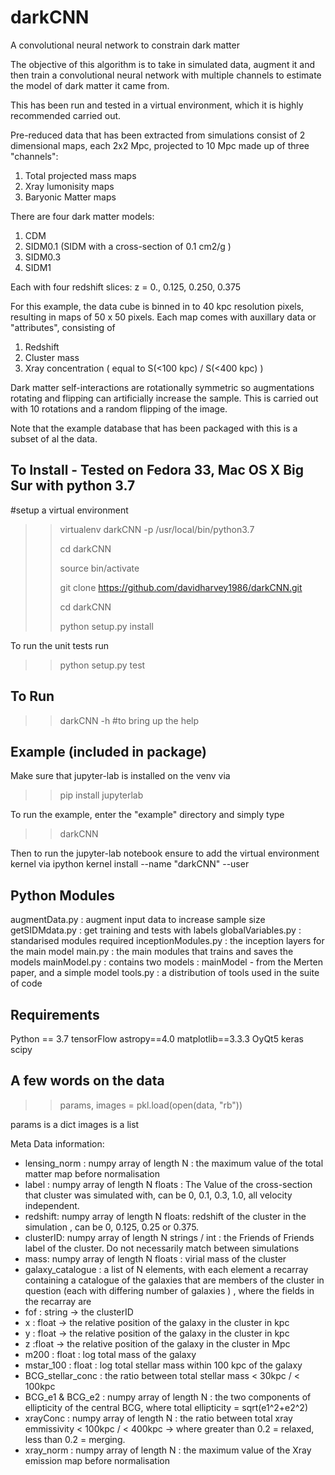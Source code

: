 # darkCNN
A convolutional neural network to constrain dark matter

The objective of this algorithm is to take in simulated data, augment it and then train a convolutional neural network with multiple channels to estimate the model of dark matter it came from.

This has been run and tested in a virtual environment, which it is highly recommended carried out.

Pre-reduced data that has been extracted from simulations consist of 2 dimensional maps, each 2x2 Mpc, projected to 10 Mpc made up of three "channels": 
1. Total projected mass maps
2. Xray lumonisity maps
3. Baryonic Matter maps

There are four dark matter models:
1. CDM
2. SIDM0.1 (SIDM with a cross-section of 0.1 cm2/g )
3. SIDM0.3
4. SIDM1

Each with four redshift slices: z = 0., 0.125, 0.250, 0.375 

For this example, the data cube is binned in to 40 kpc resolution pixels, resulting in maps of 50 x 50 pixels. Each map comes with auxillary data or "attributes", consisting of
1. Redshift
2. Cluster mass
3. Xray concentration ( equal to S(<100 kpc) / S(<400 kpc) )

Dark matter self-interactions are rotationally symmetric so augmentations rotating and flipping can artificially increase the sample. This is carried out with
10 rotations and a random flipping of the image. 

Note that the example database that has been packaged with this is a subset of al the data.

To Install - Tested on Fedora 33, Mac OS X Big Sur with python 3.7
----------------------------------------------------------------------
#setup a virtual environment
>> virtualenv darkCNN -p /usr/local/bin/python3.7 
>> 
>> cd darkCNN
>> 
>> source bin/activate
>> 
>> git clone https://github.com/davidharvey1986/darkCNN.git
>> 
>> cd darkCNN
>> 
>> python setup.py install

To run the unit tests run
>> python setup.py test

To Run
-------
>> darkCNN -h #to bring up the help

Example (included in package)
--------------------------------
Make sure that jupyter-lab is installed on the venv via
>> pip install jupyterlab
>> 
To run the example, enter the "example" directory and simply type
>> 
>> darkCNN

Then to run the jupyter-lab notebook ensure to add the virtual environment kernel via
ipython kernel install --name "darkCNN" --user

Python Modules
--------------
augmentData.py : augment input data to increase sample size
getSIDMdata.py : get training and tests with labels
globalVariables.py : standarised modules required
inceptionModules.py : the inception layers for the main model
main.py : the main modules that trains and saves the models
mainModel.py : contains two models : mainModel - from the Merten paper, and a simple model
tools.py : a distribution of tools used in the suite of code

Requirements
--------------
Python == 3.7
tensorFlow
astropy==4.0
matplotlib==3.3.3
OyQt5
keras
scipy


A few words on the data
-----------------------

>> params, images = pkl.load(open(data, "rb"))


params is a dict
images is a list

Meta Data information:
- lensing_norm : numpy array of length N : the maximum value of the total matter map before normalisation
- label : numpy array of length N floats : The Value of the cross-section that cluster was simulated with, can be 0, 0.1, 0.3, 1.0, all velocity independent.
- redshift: numpy array of length N floats: redshift of the cluster in the simulation , can be 0, 0.125, 0.25 or 0.375.
- clusterID:  numpy array of length N strings / int : the Friends of Friends label of the cluster. Do not necessarily match between simulations
- mass: numpy array of length N floats : virial mass of the cluster
- galaxy_catalogue : a list of N elements, with each element a recarray containing a catalogue of the galaxies that are members of the cluster in question (each with differing number of galaxies ) , where the fields in the recarray are
- fof : string -> the clusterID
- x : float -> the relative position of the galaxy in the cluster in kpc
- y : float -> the relative position of the galaxy in the cluster in kpc
- z :float -> the relative position of the galaxy in the cluster in Mpc
- m200 : float : log total mass of the galaxy
- mstar_100 : float : log total stellar mass within 100 kpc of the galaxy
- BCG_stellar_conc : the ratio between total stellar mass < 30kpc / < 100kpc
- BCG_e1 & BCG_e2 : numpy array of length N : the two components of ellipticity of the central BCG, where total ellipticity = sqrt(e1^2+e2^2)
- xrayConc : numpy array of length N : the ratio between total xray emmissivity < 100kpc / < 400kpc -> where greater than 0.2 = relaxed, less than 0.2 = merging.
- xray_norm : numpy array of length N : the maximum value of the Xray emission map before normalisation





